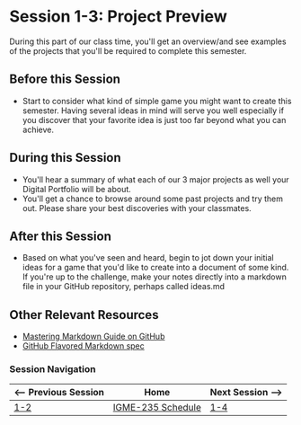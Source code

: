 # Session 1-3: Project Preview

During this part of our class time, you'll get an overview/and see examples of the projects that you'll be required to complete this semester.

## Before this Session
- Start to consider what kind of simple game you might want to create this semester.  Having several ideas in mind will serve you well especially if you discover that your favorite idea is just too far beyond what you can achieve.

## During this Session
- You'll hear a summary of what each of our 3 major projects as well your Digital Portfolio will be about.
- You'll get a chance to browse around some past projects and try them out.  Please share your best discoveries with your classmates.

## After this Session
- Based on what you've seen and heard, begin to jot down your initial ideas for a game that you'd like to create into a document of some kind.  If you're up to the challenge, make your notes directly into a markdown file in your GitHub repository, perhaps called ideas.md

## Other Relevant Resources
- [Mastering Markdown Guide on GitHub](https://guides.github.com/features/mastering-markdown/)
- [GitHub Flavored Markdown spec](https://github.github.com/gfm/)

### Session Navigation

| <-- Previous Session |               Home                  | Next Session --> |
| -------------------- | ------------------------------------| ---------------- |
|  [1-2](1-2.md)       | [IGME-235 Schedule](../schedule.md) |   [1-4](1-4.md)  |

